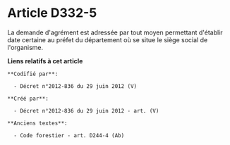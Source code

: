 # Article D332-5

La demande d'agrément est adressée par tout moyen permettant d'établir date certaine au préfet du département où se situe le
siège social de l'organisme.

**Liens relatifs à cet article**

	**Codifié par**:

	  - Décret n°2012-836 du 29 juin 2012 (V)

	**Créé par**:

	  - Décret n°2012-836 du 29 juin 2012 - art. (V)

	**Anciens textes**:

	  - Code forestier - art. D244-4 (Ab)
